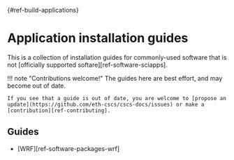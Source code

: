 [](){#ref-build-applications}
# Application installation guides

This is a collection of installation guides for commonly-used software that is not [officially supported softare][ref-software-sciapps].

!!! note "Contributions welcome!"
    The guides here are best effort, and may become out of date.

    If you see that a guide is out of date, you are welcome to [propose an update](https://github.com/eth-cscs/cscs-docs/issues) or make a [contribution][ref-contributing].

## Guides

* [WRF][ref-software-packages-wrf]

